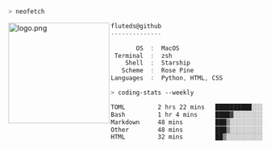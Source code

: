 ```zsh
> neofetch
```

<!--img align="left" src="https://github.com/fluteds.png" alt="logo.png" width="200"/>-->
<img align="left" src="https://external-content.duckduckgo.com/iu/?u=https%3A%2F%2F78.media.tumblr.com%2F975fca5f82161b190efdcaa05ffbd4ec%2Ftumblr_p6q6m9TJF01x3p3jmo1_500.png&f=1&nofb=1" alt="logo.png" width="200"/>

```csharp
fluteds@github
--------------

       OS  :  MacOS
 Terminal  :  zsh
    Shell  :  Starship
   Scheme  :  Rose Pine
Languages  :  Python, HTML, CSS
```

```zsh
> coding-stats --weekly
```

<!--START_SECTION:waka-->

```txt
TOML         2 hrs 22 mins   ██████████░░░░░░░░░░░░░░░   39.80 %
Bash         1 hr 4 mins     ████▓░░░░░░░░░░░░░░░░░░░░   18.20 %
Markdown     48 mins         ███▒░░░░░░░░░░░░░░░░░░░░░   13.66 %
Other        48 mins         ███▒░░░░░░░░░░░░░░░░░░░░░   13.55 %
HTML         32 mins         ██▒░░░░░░░░░░░░░░░░░░░░░░   09.23 %
```

<!--END_SECTION:waka-->
